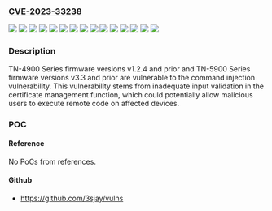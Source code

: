 ### [CVE-2023-33238](https://cve.mitre.org/cgi-bin/cvename.cgi?name=CVE-2023-33238)
![](https://img.shields.io/static/v1?label=Product&message=EDR-810%20Series&color=blue)
![](https://img.shields.io/static/v1?label=Product&message=EDR-G9010%20Series&color=blue)
![](https://img.shields.io/static/v1?label=Product&message=EDR-G902%20Series&color=blue)
![](https://img.shields.io/static/v1?label=Product&message=EDR-G903%20Series&color=blue)
![](https://img.shields.io/static/v1?label=Product&message=NAT-102%20Series&color=blue)
![](https://img.shields.io/static/v1?label=Product&message=TN-4900%20Series&color=blue)
![](https://img.shields.io/static/v1?label=Product&message=TN-5900%20Series&color=blue)
![](https://img.shields.io/static/v1?label=Version&message=1.0%3C%3D%201.0.3%20&color=brighgreen)
![](https://img.shields.io/static/v1?label=Version&message=1.0%3C%3D%201.2.4%20&color=brighgreen)
![](https://img.shields.io/static/v1?label=Version&message=1.0%3C%3D%202.1%20&color=brighgreen)
![](https://img.shields.io/static/v1?label=Version&message=1.0%3C%3D%203.3%20&color=brighgreen)
![](https://img.shields.io/static/v1?label=Version&message=1.0%3C%3D%205.12.27%20&color=brighgreen)
![](https://img.shields.io/static/v1?label=Version&message=1.0%3C%3D%205.7.15%20&color=brighgreen)
![](https://img.shields.io/static/v1?label=Version&message=1.0%3C%3D%205.7.17%20&color=brighgreen)
![](https://img.shields.io/static/v1?label=Vulnerability&message=CWE-77%20Improper%20Neutralization%20of%20Special%20Elements%20used%20in%20a%20Command%20('Command%20Injection')&color=brighgreen)

### Description

TN-4900 Series firmware versions v1.2.4 and prior and TN-5900 Series firmware versions v3.3 and prior are vulnerable to the command injection vulnerability. This vulnerability stems from inadequate input validation in the certificate management function, which could potentially allow malicious users to execute remote code on affected devices.

### POC

#### Reference
No PoCs from references.

#### Github
- https://github.com/3sjay/vulns

